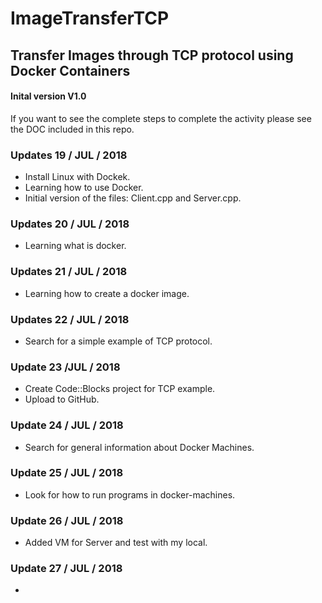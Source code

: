 # ImageTransferTCP
## Transfer Images through TCP protocol using Docker Containers

#### Inital version V1.0

If you want to see the complete steps to complete the activity 
please see the DOC included in this repo.

### Updates 19 / JUL / 2018
- Install Linux with Dockek.
- Learning how to use Docker.
- Initial version of the files: Client.cpp and Server.cpp.

### Updates 20 / JUL / 2018
- Learning what is docker.

### Updates 21 / JUL / 2018
- Learning how to create a docker image.

### Updates 22 / JUL / 2018
- Search for a simple example of TCP protocol.

### Update 23 /JUL / 2018
- Create Code::Blocks project for TCP example.
- Upload to GitHub.

### Update 24 / JUL / 2018
- Search for general information about Docker Machines.

### Update 25 / JUL / 2018
- Look for how to run programs in docker-machines.

### Update 26 / JUL / 2018
- Added VM for Server and test with my local.

### Update 27 / JUL / 2018
-
